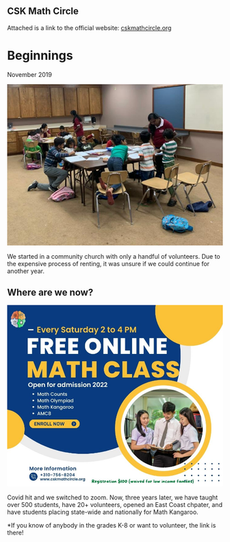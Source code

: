 ## CSK Math Circle
Attached is a link to the official website:
[cskmathcircle.org](https://cskmathcircle.org/)
# Beginnings

November 2019

![imagea](imagea.png "1")

We started in a community church with only a handful of volunteers. Due to the expensive process of renting, it was unsure if we could continue for another year.

## Where are we now?
![imageb](imageb.jpg "2")

Covid hit and we switched to zoom. Now, three years later, we have taught over 500 students, have 20+ volunteers, opened an East Coast chpater, and have students placing state-wide and nationally for Math Kangaroo.

*If you know of anybody in the grades K-8 or want to volunteer, the link is there! 
